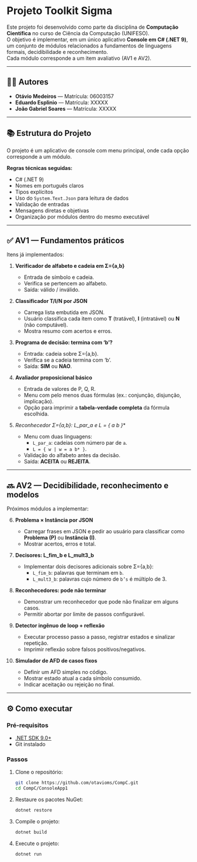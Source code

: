 # Projeto Toolkit Sigma

Este projeto foi desenvolvido como parte da disciplina de **Computação Científica** no curso de Ciência da Computação (UNIFESO).  
O objetivo é implementar, em um único aplicativo **Console em C# (.NET 9)**, um conjunto de módulos relacionados a fundamentos de linguagens formais, decidibilidade e reconhecimento.  
Cada módulo corresponde a um item avaliativo (AV1 e AV2).  

---

## 👨‍🎓 Autores
- **Otávio Medeiros** — Matrícula: 06003157
- **Eduardo Esplinio** — Matrícula: XXXXX
- **João Gabriel Soares** — Matrícula: XXXXX  

---

## 📚 Estrutura do Projeto
O projeto é um aplicativo de console com menu principal, onde cada opção corresponde a um módulo.  

**Regras técnicas seguidas:**
- C# (.NET 9)
- Nomes em português claros
- Tipos explícitos
- Uso do `System.Text.Json` para leitura de dados
- Validação de entradas
- Mensagens diretas e objetivas
- Organização por módulos dentro do mesmo executável

---

## ✅ AV1 — Fundamentos práticos
Itens já implementados:

1. **Verificador de alfabeto e cadeia em Σ={a,b}**  
   - Entrada de símbolo e cadeia.  
   - Verifica se pertencem ao alfabeto.  
   - Saída: válido / inválido.  

2. **Classificador T/I/N por JSON**  
   - Carrega lista embutida em JSON.  
   - Usuário classifica cada item como **T** (tratável), **I** (intratável) ou **N** (não computável).  
   - Mostra resumo com acertos e erros.  

3. **Programa de decisão: termina com ‘b’?**  
   - Entrada: cadeia sobre Σ={a,b}.  
   - Verifica se a cadeia termina com ‘b’.  
   - Saída: **SIM** ou **NAO**.  

4. **Avaliador proposicional básico**  
   - Entrada de valores de P, Q, R.  
   - Menu com pelo menos duas fórmulas (ex.: conjunção, disjunção, implicação).  
   - Opção para imprimir a **tabela-verdade completa** da fórmula escolhida.  

5. **Reconhecedor Σ={a,b}: L_par_a e L = { a b* }**  
   - Menu com duas linguagens:  
     - `L_par_a`: cadeias com número par de `a`.  
     - `L = { w | w = a b* }`.  
   - Validação do alfabeto antes da decisão.  
   - Saída: **ACEITA** ou **REJEITA**.  

---

## 🔜 AV2 — Decidibilidade, reconhecimento e modelos
Próximos módulos a implementar:

6. **Problema × Instância por JSON**  
   - Carregar frases em JSON e pedir ao usuário para classificar como **Problema (P)** ou **Instância (I)**.  
   - Mostrar acertos, erros e total.  

7. **Decisores: L_fim_b e L_mult3_b**  
   - Implementar dois decisores adicionais sobre Σ={a,b}:  
     - `L_fim_b`: palavras que terminam em `b`.  
     - `L_mult3_b`: palavras cujo número de `b’s` é múltiplo de 3.  

8. **Reconhecedores: pode não terminar**  
   - Demonstrar um reconhecedor que pode não finalizar em alguns casos.  
   - Permitir abortar por limite de passos configurável.  

9. **Detector ingênuo de loop + reflexão**  
   - Executar processo passo a passo, registrar estados e sinalizar repetição.  
   - Imprimir reflexão sobre falsos positivos/negativos.  

10. **Simulador de AFD de casos fixos**  
    - Definir um AFD simples no código.  
    - Mostrar estado atual a cada símbolo consumido.  
    - Indicar aceitação ou rejeição no final.  

---

## ⚙️ Como executar

### Pré-requisitos
- [.NET SDK 9.0+](https://dotnet.microsoft.com/en-us/download/dotnet/9.0)  
- Git instalado  

### Passos
1. Clone o repositório:
   ```bash
   git clone https://github.com/otavioms/CompC.git
   cd CompC/ConsoleApp1

2. Restaure os pacotes NuGet:
   ```bash
   dotnet restore

3. Compile o projeto:
   ```bash
   dotnet build

4. Execute o projeto:
   ```bash
   dotnet run

